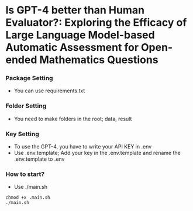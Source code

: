 # Is GPT-4 better than Human Evaluator?: Exploring the Efficacy of Large Language Model-based Automatic Assessment for Open-ended Mathematics Questions

### Package Setting
- You can use requirements.txt

### Folder Setting
- You need to make folders in the root; data, result

### Key Setting
- To use the GPT-4, you have to write your API KEY in .env
- Use .env.template; Add your key in the .env.template and rename the .env.template to .env

### How to start?
- Use ./main.sh
```
chmod +x .main.sh
./main.sh
```